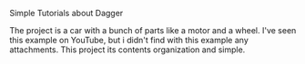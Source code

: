 Simple Tutorials about Dagger 

The project is a car with a bunch of parts like a motor and a wheel.
I've seen this example on YouTube, but i didn't find with this example any attachments. 
This project its contents organization and simple.
